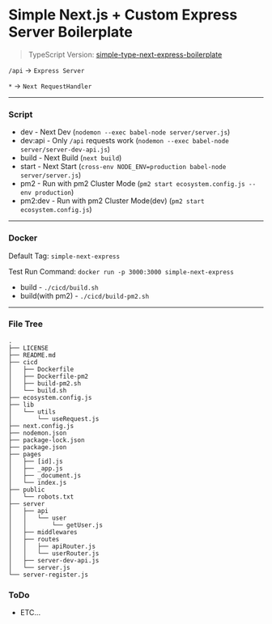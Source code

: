 # Simple Next.js + Custom Express Server Boilerplate

> TypeScript Version: [simple-type-next-express-boilerplate](https://github.com/JaeSeoKim/simple-type-next-express-boilerplate)

`/api` -> `Express Server`

`*` -> `Next RequestHandler`

---

### Script

- dev - Next Dev (`nodemon --exec babel-node server/server.js`)
- dev:api - Only `/api` requests work (`nodemon --exec babel-node server/server-dev-api.js`)
- build - Next Build (`next build`)
- start - Next Start (`cross-env NODE_ENV=production babel-node server/server.js`)
- pm2 - Run with pm2 Cluster Mode (`pm2 start ecosystem.config.js --env production`)
- pm2:dev - Run with pm2 Cluster Mode(dev) (`pm2 start ecosystem.config.js`)

---

### Docker

Default Tag: `simple-next-express`

Test Run Command: `docker run -p 3000:3000 simple-next-express`

- build - `./cicd/build.sh`
- build(with pm2) - `./cicd/build-pm2.sh`

---

### File Tree

```
.
├── LICENSE
├── README.md
├── cicd
│   ├── Dockerfile
│   ├── Dockerfile-pm2
│   ├── build-pm2.sh
│   └── build.sh
├── ecosystem.config.js
├── lib
│   └── utils
│       └── useRequest.js
├── next.config.js
├── nodemon.json
├── package-lock.json
├── package.json
├── pages
│   ├── [id].js
│   ├── _app.js
│   ├── _document.js
│   └── index.js
├── public
│   └── robots.txt
├── server
│   ├── api
│   │   └── user
│   │       └── getUser.js
│   ├── middlewares
│   ├── routes
│   │   ├── apiRouter.js
│   │   └── userRouter.js
│   ├── server-dev-api.js
│   └── server.js
└── server-register.js
```

### ToDo

- ETC...
